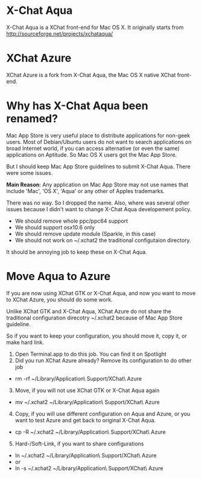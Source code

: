 # X-Chat Aqua

X-Chat Aqua is a XChat front-end for Mac OS X. It originally starts from http://sourceforge.net/projects/xchataqua/

# XChat Azure

XChat Azure is a fork from X-Chat Aqua, the Mac OS X native XChat front-end.

# Why has X-Chat Aqua been renamed?

Mac App Store is very useful place to distribute applications for non-geek users. Most of Debian/Ubuntu users do not want to search applications on broad Internet world, if you can access alternative (or even the same) applications on Aptitude. So Mac OS X users got the Mac App Store.

But I should keep Mac App Store guidelines to submit X-Chat Aqua. There were some issues.

**Main Reason**: Any application on Mac App Store may not use names that include 'Mac', 'OS X', 'Aqua' or any other of Apples trademarks.

There was no way. So I dropped the name.
Also, where was several other issues because I didn't want to change X-Chat Aqua developement policy.

* We should remove whole ppc/ppc64 support
* We should support osx10.6 only
* We should remove update module (Sparkle, in this case)
* We should not work on ~/.xchat2 the traditional configutaion directory.

It should be annoying job to keep these on X-Chat Aqua.

# Move Aqua to Azure

If you are now using XChat GTK or X-Chat Aqua, and now you want to move to XChat Azure, you should do some work.

Unlike XChat GTK and X-Chat Aqua, XChat Azure do not share the traditional configuration direcotry ~/.xchat2 because of Mac App Store guideline.

So if you want to keep your configuration, you should move it, copy it, or make hard link.

1. Open Terminal.app to do this job. You can find it on Spotlight
2. Did you run XChat Azure already? Remove its configuration to do other job
  * rm -rf ~/Library/Application\ Support/XChat\ Azure
3. Move, if you will not use XChat GTK or X-Chat Aqua again
  * mv ~/.xchat2 ~/Library/Application\ Support/XChat\ Azure
4. Copy, if you will use different configuration on Aqua and Azure, or you want to test Azure and get back to original X-Chat Aqua.
  * cp -R ~/.xchat2 ~/Library/Application\ Support/XChat\ Azure
5. Hard-/Soft-Link, if you want to share configurations
  * ln ~/.xchat2 ~/Library/Application\ Support/XChat\ Azure
  * or
  * ln -s ~/.xchat2 ~/Library/Application\ Support/XChat\ Azure


